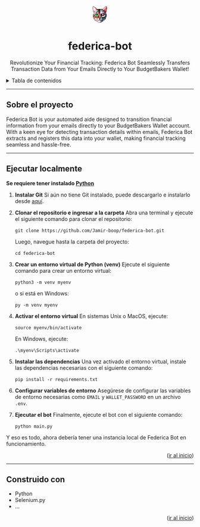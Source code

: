 <!-- LOGO -->
<div align="center" id="top">
<img src="logo.png" alt="image" border="0" width="50px">
  <h1 align="center">federica-bot</h1>
  <p align="center">
    Revolutionize Your Financial Tracking: Federica Bot Seamlessly Transfers Transaction Data from Your Emails Directly to Your BudgetBakers Wallet!
    <br />
  </p>
</div>

<!-- TABLE OF CONTENTS -->
<details>
  <summary>Tabla de contenidos</summary>
  <ol>
    <li>
      <a href="#sobre-el-proyecto">Sobre el Proyecto</a>
    </li>
    <li>
      <a href="#ejecutar-localmente">Ejecutar localmente 🚀</a>
    </li>
    <li>
      <a href="#construido-con">Construido Con</a>
    </li>
  </ol>
</details>
<hr>

## Sobre el proyecto
Federica Bot is your automated aide designed to transition financial information from your emails directly to your BudgetBakers Wallet account. With a keen eye for detecting transaction details within emails, Federica Bot extracts and registers this data into your wallet, making financial tracking seamless and hassle-free.
<hr>

## Ejecutar localmente
**Se requiere tener instalado [Python](https://www.python.org/downloads/)**

1. **Instalar Git**
   Si aún no tiene Git instalado, puede descargarlo e instalarlo desde [aquí](https://git-scm.com/).
2. **Clonar el repositorio e ingresar a la carpeta**
   Abra una terminal y ejecute el siguiente comando para clonar el repositorio:
   ```
   git clone https://github.com/Jamir-boop/federica-bot.git
   ```
   Luego, navegue hasta la carpeta del proyecto:
   ```
   cd federica-bot
   ```
3. **Crear un entorno virtual de Python (venv)**
   Ejecute el siguiente comando para crear un entorno virtual:
   ```
   python3 -m venv myenv
   ```
   o si está en Windows:
   ```
   py -m venv myenv
   ```

4. **Activar el entorno virtual**
   En sistemas Unix o MacOS, ejecute:
   ```
   source myenv/bin/activate
   ```
   En Windows, ejecute:
   ```
   .\myenv\Scripts\activate
   ```
5. **Instalar las dependencias**
   Una vez activado el entorno virtual, instale las dependencias necesarias con el siguiente comando:
   ```
   pip install -r requirements.txt
   ```
6. **Configurar variables de entorno**
   Asegúrese de configurar las variables de entorno necesarias como `EMAIL` y `WALLET_PASSWORD` en un archivo `.env`.

7. **Ejecutar el bot**
   Finalmente, ejecute el bot con el siguiente comando:
   ```
   python main.py
   ```

Y eso es todo, ahora debería tener una instancia local de Federica Bot en funcionamiento.
<p align="right">(<a href="#top">ir al inicio</a>)</p>
<hr>

## Construido con
-   Python
-   Selenium.py
-   ...

<p align="right">(<a href="#top">ir al inicio</a>)</p>
